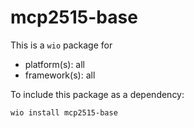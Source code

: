 # mcp2515-base

This is a `wio` package for
- platform(s): all
- framework(s): all

To include this package as a dependency:

```bash
wio install mcp2515-base
```
